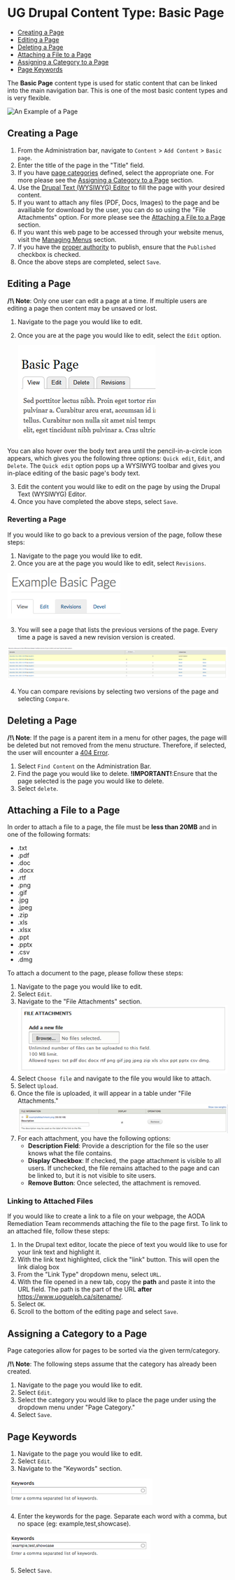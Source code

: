 # UG Drupal Content Type: Basic Page

* [Creating a Page](howto-page.md#creating-a-page)
* [Editing a Page](howto-page.md#editing-a-page)
* [Deleting a Page](howto-page.md#deleting-a-page)
* [Attaching a File to a Page](howto-page.md#attaching-a-file-to-a-page)
* [Assigning a Category to a Page](howto-page.md#assigning-a-category-to-a-page)
* [Page Keywords](howto-page.md#page-keywords)


The **Basic Page** content type is used for static content that can be linked into the main navigation bar. This is one of the most basic content types and is very flexible.

![An Example of a Page](../images/paex.png "Example of a Basic Page")

## Creating a Page
1. From the Administration bar, navigate to `Content` > `Add Content` > `Basic page`.
3. Enter the title of the page in the "Title" field.
4. If you have [page categories](../taxonomies.md) defined, select the appropriate one. For more please see the [Assigning a Category to a Page](howto-page.md#assigning-a-category-to-a-page) section.
5. Use the [Drupal Text (WYSIWYG) Editor](../wysiwyg-editor.md) to fill the page with your desired content.
6. If you want to attach any files (PDF, Docs, Images) to the page and be availiable for download by the user, you can do so using the "File Attachments" option. For more please see the [Attaching a File to a Page](howto-page.md#attaching-a-file-to-a-page) section.
7. If you want this web page to be accessed through your website menus, visit the [Managing Menus](../menuitems.html#adding-content-to-a-menu) section.
8. If you have the [proper authority](../rolesandresp.md) to publish, ensure that the `Published` checkbox is checked.
9. Once the above steps are completed, select `Save`.

## Editing a Page

**/!\ Note**: Only one user can edit a page at a time. If multiple users are editing a page then content may be unsaved or lost.

1. Navigate to the page you would like to edit.
2. Once you are at the page you would like to edit, select the `Edit` option. 
   
   ![Edit Tab](../images/contentEditTab.png)

You can also hover over the body text area until the pencil-in-a-circle icon appears, which gives you the following three options: `Quick edit`, `Edit`, and `Delete`. The `Quick edit` option pops up a WYSIWYG toolbar and gives you in-place editing of the basic page's body text. 

3. Edit the content you would like to edit on the page by using the Drupal Text (WYSIWYG) Editor.
4. Once you have completed the above steps, select `Save`.

### Reverting a Page
If you would like to go back to a previous version of the page, follow these steps:

1. Navigate to the page you would like to edit.
2. Once you are at the page you would like to edit, select `Revisions`.

 ![Revisions Tab](../images/contentRevisionsTab.png)
 
3. You will see a page that lists the previous versions of the page. Every time a page is saved a new revision version is created.

 ![File Attachment option](../images/revisionsPage.png)
 
4. You can compare revisions by selecting two versions of the page and selecting `Compare`.

## Deleting a Page

**/!\ Note**: If the page is a parent item in a menu for other pages, the page will be deleted but not removed from the menu structure. Therefore, if selected, the user will encounter a [404 Error](../basicbeginner.md#common-web-errors).

1. Select `Find Content` on the Administration Bar.
2. Find the page you would like to delete. **!IMPORTANT!**:Ensure that the page selected is the page you would like to delete. 
3. Select `delete`.

## Attaching a File to a Page

In order to attach a file to a page, the file must be **less than 20MB** and in one of the following formats:
* .txt
* .pdf
* .doc
* .docx
* .rtf
* .png
* .gif
* .jpg
* .jpeg
* .zip
* .xls
* .xlsx
* .ppt
* .pptx
* .csv
* .dmg

To attach a document to the page, please follow these steps:

1. Navigate to the page you would like to edit.
2. Select `Edit`.
3. Navigate to the "File Attachments" section.
 ![File Attachment Option](../images/pageattach.png)
4. Select `Choose file` and navigate to the file you would like to attach.
5. Select `Upload`.
5. Once the file is uploaded, it will appear in a table under "File Attachments."
 ![File Attachment Table](../images/fileattachmentchart-new.png)
6. For each attachment, you have the following options:
    * **Description Field**: Provide a description for the file so the user knows what the file contains. 
    * **Display Checkbox**: If checked, the page attachment is visible to all users. If unchecked, the file remains attached to the page and can be linked to, but it is not visible to site users. 
    * **Remove Button**: Once selected, the attachment is removed.

### Linking to Attached Files

If you would like to create a link to a file on your webpage, the AODA Remediation Team recommends attaching the file to the page first. 
To link to an attached file, follow these steps:

1. In the Drupal text editor, locate the piece of text you would like to use for your link text and highlight it.
2. With the link text highlighted, click the "link" button. This will open the link dialog box
4. From the "Link Type" dropdown menu, select `URL`.
5. With the file opened in a new tab, copy the **path** and paste it into the URL field. The path is the part of the URL **after** https://www.uoguelph.ca/sitename/.
5. Select `OK`.
6. Scroll to the bottom of the editing page and select `Save`.

## Assigning a Category to a Page

Page categories allow for pages to be sorted via the given term/category.

**/!\ Note**: The following steps assume that the category has already been created.

1. Navigate to the page you would like to edit.
2. Select `Edit`.
3. Select the category you would like to place the page under using the dropdown menu under "Page Category."
4. Select `Save`.

## Page Keywords
1. Navigate to the page you would like to edit.
2. Select `Edit`.
3. Navigate to the "Keywords" section.

 ![Keywords Section](../images/pageKeywordsEmpty.png)
 
4. Enter the keywords for the page. Separate each word with a comma, but no space (eg: example,test,showcase).

 ![Example Keywords Filled](../images/pageKeywordsFull.png)
 
5. Select `Save`.
